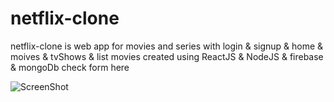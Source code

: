 # netflix-clone
netflix-clone is web app for movies and series with login &amp; signup &amp; home &amp; moives &amp; tvShows &amp; list movies created using ReactJS &amp; NodeJS &amp; firebase &amp; mongoDb check form here 

![ScreenShot](file:///C:/Users/minas/Documents/Lightshot/Screenshot_111.png)
